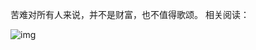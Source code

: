 苦难对所有人来说，并不是财富，也不值得歌颂。 相关阅读：


![img](https://chinadigitaltimes.net/chinese/files/2023/11/2023.11.29.jpg)

